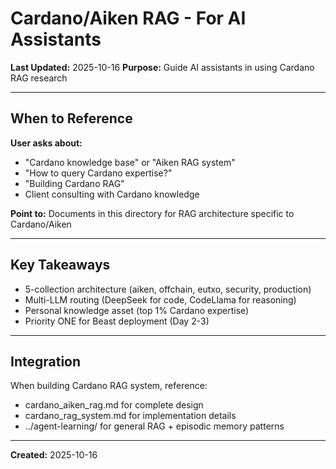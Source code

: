 # Cardano/Aiken RAG - For AI Assistants

**Last Updated:** 2025-10-16
**Purpose:** Guide AI assistants in using Cardano RAG research

---

## When to Reference

**User asks about:**
- "Cardano knowledge base" or "Aiken RAG system"
- "How to query Cardano expertise?"
- "Building Cardano RAG"
- Client consulting with Cardano knowledge

**Point to:** Documents in this directory for RAG architecture specific to Cardano/Aiken

---

## Key Takeaways

- 5-collection architecture (aiken, offchain, eutxo, security, production)
- Multi-LLM routing (DeepSeek for code, CodeLlama for reasoning)
- Personal knowledge asset (top 1% Cardano expertise)
- Priority ONE for Beast deployment (Day 2-3)

---

## Integration

When building Cardano RAG system, reference:
- cardano_aiken_rag.md for complete design
- cardano_rag_system.md for implementation details
- ../agent-learning/ for general RAG + episodic memory patterns

---

**Created:** 2025-10-16
